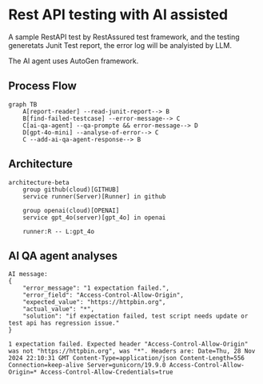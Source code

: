 # Rest API testing with AI assisted
A sample RestAPI test by RestAssured test framework, and the testing generetats Junit Test report, the error log will be analyisted by LLM.

The AI agent uses AutoGen framework.

## Process Flow
```mermaid
graph TB
    A[report-reader] --read-junit-report--> B
    B[find-failed-testcase] --error-message--> C
    C[ai-qa-agent] --qa-prompte && error-message--> D
    D[gpt-4o-mini] --analyse-of-error--> C
    C --add-ai-qa-agent-response--> B
```

## Architecture
```mermaid
architecture-beta
    group github(cloud)[GITHUB]
    service runner(Server)[Runner] in github

    group openai(cloud)[OPENAI]
    service gpt_4o(server)[gpt_4o] in openai

    runner:R -- L:gpt_4o
```

## AI QA agent analyses
```
AI message: 
{
    "error_message": "1 expectation failed.",
    "error_field": "Access-Control-Allow-Origin",
    "expected_value": "https://httpbin.org",
    "actual_value": "*",
    "solution": "if expectation failed, test script needs update or test api has regression issue."
} 

1 expectation failed. Expected header "Access-Control-Allow-Origin" was not "https://httpbin.org", was "*". Headers are: Date=Thu, 28 Nov 2024 22:10:31 GMT Content-Type=application/json Content-Length=556 Connection=keep-alive Server=gunicorn/19.9.0 Access-Control-Allow-Origin=* Access-Control-Allow-Credentials=true
```
